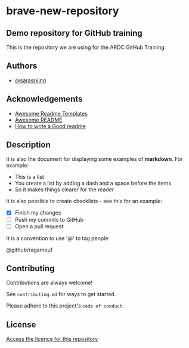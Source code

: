 # brave-new-repository

## Demo repository for GitHub training

This is the repository we are using for the ARDC GitHub Training.

## Authors

- [@sarasrking](https://www.github.com/sarasrking)

## Acknowledgements

 - [Awesome Readme Templates](https://awesomeopensource.com/project/elangosundar/awesome-README-templates)
 - [Awesome README](https://github.com/matiassingers/awesome-readme)
 - [How to write a Good readme](https://bulldogjob.com/news/449-how-to-write-a-good-readme-for-your-github-project)

## Description

It is also the document for displaying some examples of **markdown**. For example:

- This is a list
- You create a list by adding a dash and a space before the items
- So it makes things clearer for the reader

It is also possible to create checklists - see this for an example: 

- [x] Finish my changes
- [ ] Push my commits to GitHub
- [ ] Open a pull request

It is a convention to use '@' to tag people:

@github/ragamouf


## Contributing

Contributions are always welcome!

See `contributing.md` for ways to get started.

Please adhere to this project's `code of conduct`.

  
## License  

[Access the licence for this repository](https://github.com/sarasrking/brave-new-repository/blob/main/LICENCE.md)
